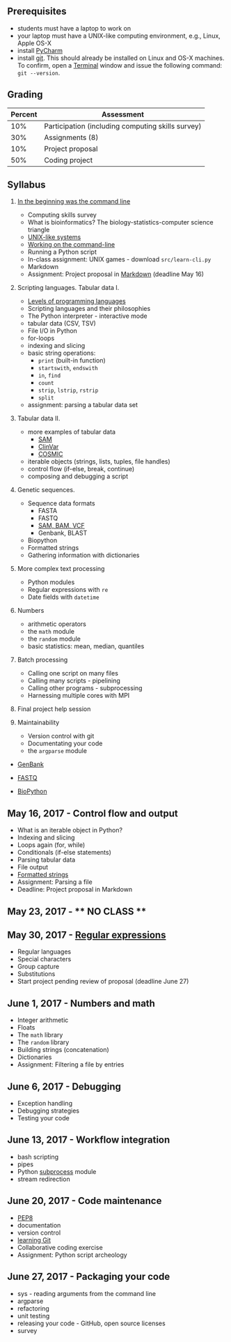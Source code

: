 ## Prerequisites
* students must have a laptop to work on
* your laptop must have a UNIX-like computing environment, e.g., Linux, Apple OS-X
* install [PyCharm](https://www.jetbrains.com/pycharm/)
* install [git](https://git-scm.com/book/en/v2/Getting-Started-Installing-Git).  This should already be installed on Linux and OS-X machines.  To confirm, open a [Terminal](https://en.wikipedia.org/wiki/Terminal_emulator) window and issue the following command: `git --version`.

## Grading

| Percent | Assessment |
|---------|------------|
| 10% | Participation (including computing skills survey) |
| 30% | Assignments (8) |
| 10% | Project proposal |
| 50% | Coding project |


## Syllabus

1. [In the beginning was the command line](http://cristal.inria.fr/~weis/info/commandline.html)
   * Computing skills survey 
   * What is bioinformatics?  The biology-statistics-computer science triangle
   * [UNIX-like systems](https://en.wikipedia.org/wiki/Unix-like)
   * [Working on the command-line](basicunixcommands.md)
   * Running a Python script
   * In-class assignment: UNIX games - download `src/learn-cli.py`
   * Markdown
   * Assignment: Project proposal in [Markdown](http://daringfireball.net/projects/markdown/basics) (deadline May 16)


2. Scripting languages.  Tabular data I.
   * [Levels of programming languages](https://en.wikipedia.org/wiki/Low-level_programming_language)
   * Scripting languages and their philosophies
   * The Python interpreter - interactive mode
   * tabular data (CSV, TSV)
   * File I/O in Python
   * for-loops
   * indexing and slicing
   * basic string operations:
     * `print` (built-in function)
     * `startswith`, `endswith`
     * `in`, `find`
     * `count`
     * `strip`, `lstrip`, `rstrip`
     * `split`
   * assignment: parsing a tabular data set

3. Tabular data II.  
   * more examples of tabular data
     * [SAM](https://samtools.github.io/hts-specs/)
     * [ClinVar](https://www.ncbi.nlm.nih.gov/clinvar/)
     * [COSMIC](http://cancer.sanger.ac.uk/cosmic)
   * iterable objects (strings, lists, tuples, file handles)
   * control flow (if-else, break, continue)
   * composing and debugging a script


4. Genetic sequences.
   * Sequence data formats
     * FASTA
     * FASTQ
     * [SAM, BAM, VCF](https://samtools.github.io/hts-specs/)
     * Genbank, BLAST
   * Biopython
   * Formatted strings
   * Gathering information with dictionaries

5. More complex text processing
   * Python modules
   * Regular expressions with `re`
   * Date fields with `datetime`

6. Numbers
   * arithmetic operators
   * the `math` module
   * the `random` module
   * basic statistics: mean, median, quantiles

7. Batch processing
   * Calling one script on many files
   * Calling many scripts - pipelining
   * Calling other programs - subprocessing
   * Harnessing multiple cores with MPI

8. Final project help session

9. Maintainability
   * Version control with git
   * Documentating your code
   * the `argparse` module





  * [GenBank](https://www.ncbi.nlm.nih.gov/genbank/)
  * [FASTQ](https://en.wikipedia.org/wiki/FASTQ_format)

  * [BioPython](https://github.com/biopython/biopython)
  
  
## May 16, 2017 - Control flow and output
* What is an iterable object in Python?
* Indexing and slicing
* Loops again (for, while)
* Conditionals (if-else statements)
* Parsing tabular data
* File output
* [Formatted strings](https://en.wikipedia.org/wiki/Printf_format_string)
* Assignment: Parsing a file 
* Deadline: Project proposal in Markdown


## May 23, 2017 - ** NO CLASS **


## May 30, 2017 - [Regular expressions](https://en.wikipedia.org/wiki/Regular_expression)
* Regular languages
* Special characters
* Group capture
* Substitutions
* Start project pending review of proposal (deadline June 27)


## June 1, 2017 - Numbers and math
* Integer arithmetic
* Floats
* The `math` library
* The `random` library
* Building strings (concatenation)
* Dictionaries
* Assignment: Filtering a file by entries


## June 6, 2017 - Debugging
* Exception handling
* Debugging strategies
* Testing your code


## June 13, 2017 - Workflow integration
* bash scripting
* pipes
* Python [subprocess](https://docs.python.org/3/library/subprocess.html) module
* stream redirection


## June 20, 2017 - Code maintenance
* [PEP8](https://www.python.org/dev/peps/pep-0008/)
* documentation
* version control
* [learning Git](https://git-scm.com/book/en/v2/Getting-Started-Git-Basics)
* Collaborative coding exercise
* Assignment: Python script archeology


## June 27, 2017 - Packaging your code
* sys - reading arguments from the command line
* argparse
* refactoring
* unit testing
* releasing your code - GitHub, open source licenses
* survey
